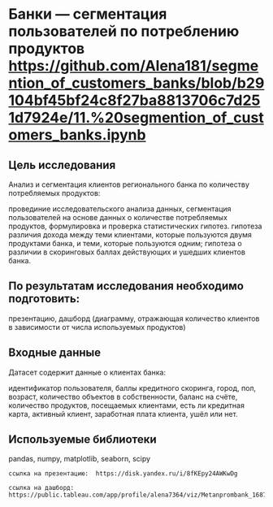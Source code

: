 # Банки — сегментация пользователей по потреблению продуктов https://github.com/Alena181/segmention_of_customers_banks/blob/b29104bf45bf24c8f27ba8813706c7d251d7924e/11.%20segmention_of_customers_banks.ipynb
## Цель исследования
Анализ и сегментация клиентов регионального банка по количеству потребляемых продуктов:

провединие исследовательского анализа данных,
сегментация пользователей на основе данных о количестве потребляемых продуктов,
формулировка и проверка статистических гипотез.
гипотеза различия дохода между теми клиентами, которые пользуются двумя продуктами банка, и теми, которые пользуются одним;
гипотеза о различии в скоринговых баллах действующих и ушедших клиентов банка.

## По результатам исследования необходимо подготовить:

презентацию,
дашборд (диаграмму, отражающая количество клиентов в зависимости от числа используемых продуктов)

## Входные данные
Датасет содержит данные о клиентах банка:

идентификатор пользователя,
баллы кредитного скоринга,
город,
пол,
возраст,
количество объектов в собственности,
баланс на счёте,
количество продуктов, посещаемых клиентами,
есть ли кредитная карта,
активный клиент,
заработная плата клиента,
ушёл или нет.

## Используемые библиотеки
pandas, numpy, matplotlib, seaborn, scipy


    ссылка на презентацию:  https://disk.yandex.ru/i/8fKEpy24AWKwDg
    
    ссылка на дашборд:
    https://public.tableau.com/app/profile/alena7364/viz/Metanprombank_16876382399490/Dashboard2
